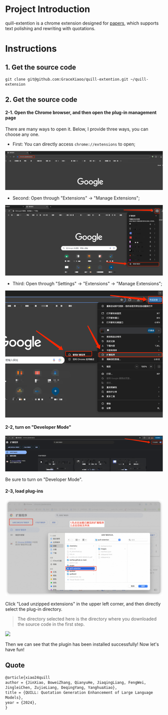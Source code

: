 # Project Introduction

quill-extention is a chrome extension designed for [papers](https://gracexiaoo.github.io/quill.github.io/), which supports text polishing and rewriting with quotations.

# Instructions

## 1. Get the source code

```
git clone git@github.com:GraceXiaoo/quill-extention.git ~/quill-extension
```

## 2. Get the source code

#### 2-1. Open the Chrome browser, and then open the **plug-in management page**

There are many ways to open it. Below, I provide three ways, you can choose any one.

- First: You can directly access `chrome://extensions` to open;

![](./images/open-chrome-setting1.png)

- Second: Open through "Extensions" -> "Manage Extensions";

![](./images/open-chrome-setting2.png)

- Third: Open through "Settings" -> "Extensions" -> "Manage Extensions";

![](./images/open-chrome-setting3.png)

#### 2-2, turn on "Developer Mode"

![](./images/enable-dev-mode.png)

Be sure to turn on "Developer Mode".

#### 2-3, load plug-ins

![](./images/load.png)

Click "Load unzipped extensions" in the upper left corner, and then directly select the plug-in directory.

> The directory selected here is the directory where you downloaded the source code in the first step.

![](./images/quill.png)

Then we can see that the plugin has been installed successfully! Now let's have fun!

## Quote
```
@article{xiao24quill
author = {JinXiao, BoweiZhang, QianyuHe, JiaqingLiang, FengWei, JingleiChen, ZujieLiang, DeqingYang, YanghuaXiao},
title = {QUILL: Quotation Generation Enhancement of Large Language Models},
year = {2024},
}
```
